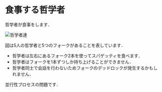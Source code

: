 # 食事する哲学者

哲学者が食事をします．

![哲学者達](https://upload.wikimedia.org/wikipedia/commons/thumb/7/7b/An_illustration_of_the_dining_philosophers_problem.png/231px-An_illustration_of_the_dining_philosophers_problem.png)

図は5人の哲学者と5つのフォークがあることを表しています．
- 哲学者は左右にあるフォーク2本を使ってスパゲッティを食べます．
- 哲学者はフォークを1本ずつしか持ち上げることができません．
- 哲学者同士で会話を行わないためフォークのデッドロックが発生するかもしれません．

並行性プロセスの問題です．
